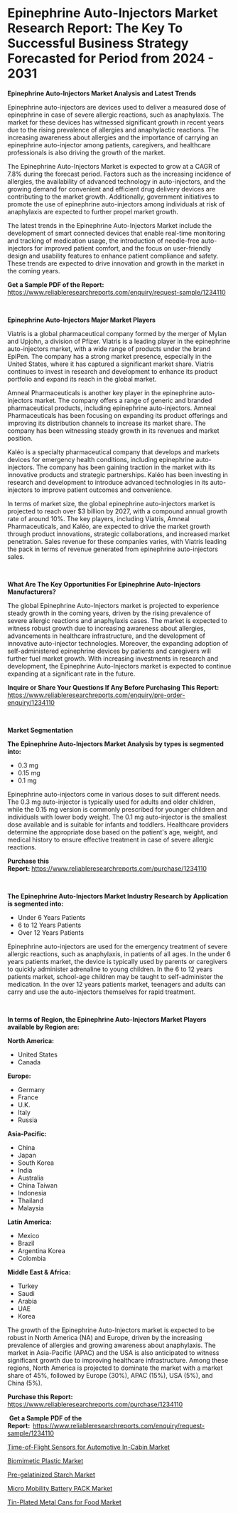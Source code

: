 <p><h1>Epinephrine Auto-Injectors Market Research Report: The Key To Successful Business Strategy Forecasted for Period from 2024 - 2031</h1></p><p><strong>Epinephrine Auto-Injectors Market Analysis and Latest Trends</strong></p>
<p><p>Epinephrine auto-injectors are devices used to deliver a measured dose of epinephrine in case of severe allergic reactions, such as anaphylaxis. The market for these devices has witnessed significant growth in recent years due to the rising prevalence of allergies and anaphylactic reactions. The increasing awareness about allergies and the importance of carrying an epinephrine auto-injector among patients, caregivers, and healthcare professionals is also driving the growth of the market.</p><p>The Epinephrine Auto-Injectors Market is expected to grow at a CAGR of 7.8% during the forecast period. Factors such as the increasing incidence of allergies, the availability of advanced technology in auto-injectors, and the growing demand for convenient and efficient drug delivery devices are contributing to the market growth. Additionally, government initiatives to promote the use of epinephrine auto-injectors among individuals at risk of anaphylaxis are expected to further propel market growth.</p><p>The latest trends in the Epinephrine Auto-Injectors Market include the development of smart connected devices that enable real-time monitoring and tracking of medication usage, the introduction of needle-free auto-injectors for improved patient comfort, and the focus on user-friendly design and usability features to enhance patient compliance and safety. These trends are expected to drive innovation and growth in the market in the coming years.</p></p>
<p><strong>Get a Sample PDF of the Report:&nbsp;</strong> <a href="https://www.reliableresearchreports.com/enquiry/request-sample/1234110">https://www.reliableresearchreports.com/enquiry/request-sample/1234110</a></p>
<p>&nbsp;</p>
<p><strong>Epinephrine Auto-Injectors Major Market Players</strong></p>
<p><p>Viatris is a global pharmaceutical company formed by the merger of Mylan and Upjohn, a division of Pfizer. Viatris is a leading player in the epinephrine auto-injectors market, with a wide range of products under the brand EpiPen. The company has a strong market presence, especially in the United States, where it has captured a significant market share. Viatris continues to invest in research and development to enhance its product portfolio and expand its reach in the global market.</p><p>Amneal Pharmaceuticals is another key player in the epinephrine auto-injectors market. The company offers a range of generic and branded pharmaceutical products, including epinephrine auto-injectors. Amneal Pharmaceuticals has been focusing on expanding its product offerings and improving its distribution channels to increase its market share. The company has been witnessing steady growth in its revenues and market position.</p><p>Kaléo is a specialty pharmaceutical company that develops and markets devices for emergency health conditions, including epinephrine auto-injectors. The company has been gaining traction in the market with its innovative products and strategic partnerships. Kaléo has been investing in research and development to introduce advanced technologies in its auto-injectors to improve patient outcomes and convenience.</p><p>In terms of market size, the global epinephrine auto-injectors market is projected to reach over $3 billion by 2027, with a compound annual growth rate of around 10%. The key players, including Viatris, Amneal Pharmaceuticals, and Kaléo, are expected to drive the market growth through product innovations, strategic collaborations, and increased market penetration. Sales revenue for these companies varies, with Viatris leading the pack in terms of revenue generated from epinephrine auto-injectors sales.</p></p>
<p>&nbsp;</p>
<p><strong>What Are The Key Opportunities For Epinephrine Auto-Injectors Manufacturers?</strong></p>
<p><p>The global Epinephrine Auto-Injectors market is projected to experience steady growth in the coming years, driven by the rising prevalence of severe allergic reactions and anaphylaxis cases. The market is expected to witness robust growth due to increasing awareness about allergies, advancements in healthcare infrastructure, and the development of innovative auto-injector technologies. Moreover, the expanding adoption of self-administered epinephrine devices by patients and caregivers will further fuel market growth. With increasing investments in research and development, the Epinephrine Auto-Injectors market is expected to continue expanding at a significant rate in the future.</p></p>
<p><strong>Inquire or Share Your Questions If Any Before Purchasing This Report:</strong> <a href="https://www.reliableresearchreports.com/enquiry/pre-order-enquiry/1234110">https://www.reliableresearchreports.com/enquiry/pre-order-enquiry/1234110</a></p>
<p>&nbsp;</p>
<p><strong>Market Segmentation</strong></p>
<p><strong>The Epinephrine Auto-Injectors Market Analysis by types is segmented into:</strong></p>
<p><ul><li>0.3 mg</li><li>0.15 mg</li><li>0.1 mg</li></ul></p>
<p><p>Epinephrine auto-injectors come in various doses to suit different needs. The 0.3 mg auto-injector is typically used for adults and older children, while the 0.15 mg version is commonly prescribed for younger children and individuals with lower body weight. The 0.1 mg auto-injector is the smallest dose available and is suitable for infants and toddlers. Healthcare providers determine the appropriate dose based on the patient's age, weight, and medical history to ensure effective treatment in case of severe allergic reactions.</p></p>
<p><strong>Purchase this Report:&nbsp;</strong><a href="https://www.reliableresearchreports.com/purchase/1234110">https://www.reliableresearchreports.com/purchase/1234110</a></p>
<p>&nbsp;</p>
<p><strong>The Epinephrine Auto-Injectors Market Industry Research by Application is segmented into:</strong></p>
<p><ul><li>Under 6 Years Patients</li><li>6 to 12 Years Patients</li><li>Over 12 Years Patients</li></ul></p>
<p><p>Epinephrine auto-injectors are used for the emergency treatment of severe allergic reactions, such as anaphylaxis, in patients of all ages. In the under 6 years patients market, the device is typically used by parents or caregivers to quickly administer adrenaline to young children. In the 6 to 12 years patients market, school-age children may be taught to self-administer the medication. In the over 12 years patients market, teenagers and adults can carry and use the auto-injectors themselves for rapid treatment.</p></p>
<p>&nbsp;</p>
<p><strong>In terms of Region, the Epinephrine Auto-Injectors Market Players available by Region are:</strong></p>
<p>
    <p> <strong> North America: </strong>
        <ul>
            <li>United States</li>
            <li>Canada</li>
        </ul>
        </p> 
    <p> <strong> Europe: </strong>
        <ul>
            <li>Germany</li>
            <li>France</li>
            <li>U.K.</li>
            <li>Italy</li>
            <li>Russia</li>
        </ul>
        </p> 
    <p> <strong> Asia-Pacific: </strong>
        <ul>
            <li>China</li>
            <li>Japan</li>
            <li>South Korea</li>
            <li>India</li>
            <li>Australia</li>
            <li>China Taiwan</li>
            <li>Indonesia</li>
            <li>Thailand</li>
            <li>Malaysia</li>
        </ul>
        </p> 
    <p> <strong> Latin America: </strong>
        <ul>
            <li>Mexico</li>
            <li>Brazil</li>
            <li>Argentina Korea</li>
            <li>Colombia</li>
        </ul>
        </p> 
    <p> <strong> Middle East & Africa: </strong>
        <ul>
            <li>Turkey</li>
            <li>Saudi</li>
            <li>Arabia</li>
            <li>UAE</li>
            <li>Korea</li>
        </ul>
    </p>
    </p>
<p><p>The growth of the Epinephrine Auto-Injectors market is expected to be robust in North America (NA) and Europe, driven by the increasing prevalence of allergies and growing awareness about anaphylaxis. The market in Asia-Pacific (APAC) and the USA is also anticipated to witness significant growth due to improving healthcare infrastructure. Among these regions, North America is projected to dominate the market with a market share of 45%, followed by Europe (30%), APAC (15%), USA (5%), and China (5%).</p></p>
<p><strong>Purchase this Report: </strong><a href="https://www.reliableresearchreports.com/purchase/1234110">https://www.reliableresearchreports.com/purchase/1234110</a></p>
<p>&nbsp;<strong>Get a Sample PDF of the Report:&nbsp;&nbsp;</strong><a href="https://www.reliableresearchreports.com/enquiry/request-sample/1234110">https://www.reliableresearchreports.com/enquiry/request-sample/1234110</a></p>
<p><strong></strong></p>
<p><p><a href="https://github.com/Angelnienowdseej3e45z3p8c/Market-Research-Report-List-1/blob/main/time-of-flight-sensors-for-automotive-in-cabin-market.md">Time-of-Flight Sensors for Automotive In-Cabin Market</a></p><p><a href="https://github.com/khayangel/Market-Research-Report-List-2/blob/main/biomimetic-plastic-market.md">Biomimetic Plastic Market</a></p><p><a href="https://github.com/YashRP12/Market-Research-Report-List-3/blob/main/pre-gelatinized-starch-market.md">Pre-gelatinized Starch Market</a></p><p><a href="https://github.com/eeaveuhhh/Market-Research-Report-List-1/blob/main/micro-mobility-battery-pack-market.md">Micro Mobility Battery PACK Market</a></p><p><a href="https://github.com/brentleyjimmiealvaradoz4l1rea/Market-Research-Report-List-1/blob/main/tin-plated-metal-cans-for-food-market.md">Tin-Plated Metal Cans for Food Market</a></p></p>